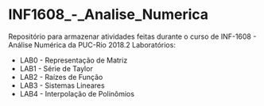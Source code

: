 # INF1608_-_Analise_Numerica
Repositório para armazenar atividades feitas durante o curso de INF-1608 - Análise Numérica da PUC-Rio 2018.2
Laboratórios:
 * LAB0 - Representação de Matriz
 * LAB1 - Série de Taylor
 * LAB2 - Raízes de Função
 * LAB3 - Sistemas Lineares
 * LAB4 - Interpolação de Polinômios
